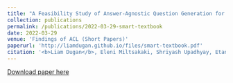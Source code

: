 ```yaml
---
title: "A Feasibility Study of Answer-Agnostic Question Generation for Education"
collection: publications
permalink: /publications/2022-03-29-smart-textbook
date: 2022-03-29
venue: 'Findings of ACL (Short Papers)'
paperurl: 'http://liamdugan.github.io/files/smart-textbook.pdf'
citation: '<b>Liam Dugan</b>, Eleni Miltsakaki, Shriyash Upadhyay, Etan Ginsberg, Hannah Gonzalez, DaHyeon Choi, Chuning Yuan, and Chris Callison-Burch'
---
```


[Download paper here](http://liamdugan.github.io/files/smart-textbook.pdf)